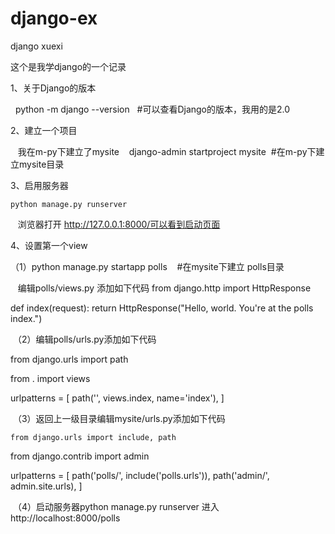 # django-ex
django xuexi

这个是我学django的一个记录

1、关于Django的版本

    python -m django --version   #可以查看Django的版本，我用的是2.0
    
2、建立一个项目

    我在m-py下建立了mysite
    django-admin startproject mysite  #在m-py下建立mysite目录
    
3、启用服务器

    python manage.py runserver
    浏览器打开 http://127.0.0.1:8000/可以看到启动页面
    
4、设置第一个view

 （1）python manage.py startapp polls    #在mysite下建立 polls目录
 
    编辑polls/views.py 添加如下代码
    from django.http import HttpResponse


def index(request):
    return HttpResponse("Hello, world. You're at the polls index.")
    
  （2）编辑polls/urls.py添加如下代码
  
from django.urls import path

from . import views

urlpatterns = [
    path('', views.index, name='index'),
]

  （3）返回上一级目录编辑mysite/urls.py添加如下代码
  
    from django.urls import include, path
from django.contrib import admin

urlpatterns = [
    path('polls/', include('polls.urls')),
    path('admin/', admin.site.urls),
]

  （4）启动服务器python manage.py runserver 进入 http://localhost:8000/polls
